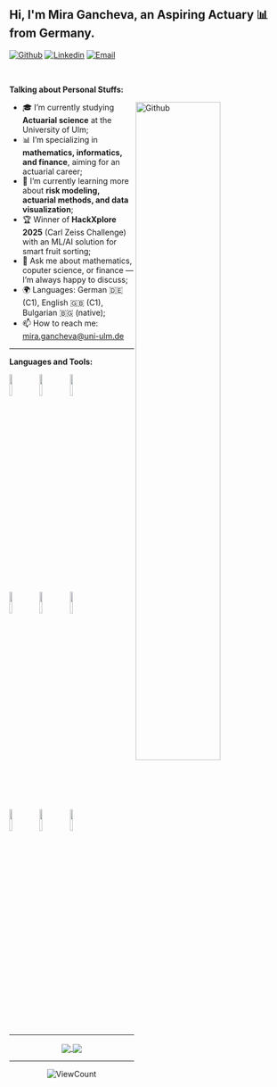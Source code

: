 <!-- Your title -->
## Hi, I'm Mira Gancheva, an Aspiring Actuary 📊 from Germany.

<!-- Your badges -->
[![Github](https://img.shields.io/badge/-Github-000?style=flat&logo=Github&logoColor=white)]([https://github.com/YOUR_GITHUB_USERNAME](https://github.com/miraigancheva))
[![Linkedin](https://img.shields.io/badge/-LinkedIn-blue?style=flat&logo=Linkedin&logoColor=white)](www.linkedin.com/in/miragancheva)
[![Email](https://img.shields.io/badge/-Email-c14438?style=flat&logo=Gmail&logoColor=white)](mailto:mira.gancheva@uni-ulm.de)

&nbsp;

<!-- Talking about you -->
**Talking about Personal Stuffs:**

<img width="55%" align="right" alt="Github" src="https://raw.githubusercontent.com/onimur/.github/master/.resources/git-header.svg" />

- 🎓 I’m currently studying **Actuarial science** at the University of Ulm;  
- 📊 I’m specializing in **mathematics, informatics, and finance**, aiming for an actuarial career;  
- 🌱 I’m currently learning more about **risk modeling, actuarial methods, and data visualization**;  
- 🏆 Winner of **HackXplore 2025** (Carl Zeiss Challenge) with an ML/AI solution for smart fruit sorting;  
- 💬 Ask me about mathematics, coputer science, or finance — I’m always happy to discuss;  
- 🌍 Languages: German 🇩🇪 (C1), English 🇬🇧 (C1), Bulgarian 🇧🇬 (native);  
- 📫 How to reach me: mira.gancheva@uni-ulm.de  

---

**Languages and Tools:**  

<p>
  <code><img width="10%" src="https://www.vectorlogo.zone/logos/python/python-ar21.svg"></code>
  <code><img width="10%" src="https://www.vectorlogo.zone/logos/r-project/r-project-ar21.svg"></code>
  <code><img width="10%" src="https://www.vectorlogo.zone/logos/java/java-ar21.svg"></code>
  <br />
  <code><img width="10%" src="https://www.vectorlogo.zone/logos/microsoft_powerbi/microsoft_powerbi-ar21.svg"></code>
  <code><img width="10%" src="https://www.vectorlogo.zone/logos/mysql/mysql-ar21.svg"></code>
  <code><img width="10%" src="https://www.vectorlogo.zone/logos/git-scm/git-scm-ar21.svg"></code>
  <br />
  <code><img width="10%" src="https://www.vectorlogo.zone/logos/microsoft_excel/microsoft_excel-ar21.svg"></code>
  <code><img width="10%" src="https://www.vectorlogo.zone/logos/jupyter/jupyter-ar21.svg"></code>
  <code><img width="10%" src="https://www.vectorlogo.zone/logos/matlab/matlab-ar21.svg"></code>
</p>

---

<!-- Projects or highlights -->
<p align="center">
  <a href="https://github.com/YOUR_GITHUB_USERNAME/HackXplore2025">
    <img align="center" src="https://github-readme-stats.vercel.app/api/pin/?username=YOUR_GITHUB_USERNAME&repo=HackXplore2025" />
  </a>
  <a href="https://github.com/YOUR_GITHUB_USERNAME/Fontenay-Theorems">
    <img align="center" src="https://github-readme-stats.vercel.app/api/pin/?username=YOUR_GITHUB_USERNAME&repo=Fontenay-Theorems" />
  </a>
</p>

---

<p align="center">
  <img alt="ViewCount" src="https://views.whatilearened.today/views/github/YOUR_GITHUB_USERNAME/YOUR_GITHUB_USERNAME.svg" />
</p>

<!-- This readme was adapted for Mira Gancheva -->
